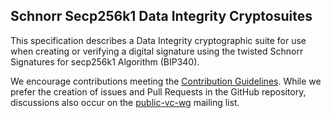 ## Schnorr Secp256k1 Data Integrity Cryptosuites

This specification describes a Data Integrity cryptographic suite for use when
creating or verifying a digital signature using the twisted Schnorr Signatures for secp256k1 Algorithm (BIP340). 

We encourage contributions meeting the
[Contribution Guidelines](CONTRIBUTING.md). While we prefer the creation of
issues and Pull Requests in the GitHub repository, discussions also occur on the
[public-vc-wg](http://lists.w3.org/Archives/Public/public-vc-wg/) mailing list.


